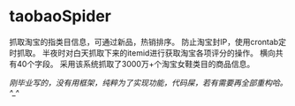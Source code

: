 # taobaoSpider
抓取淘宝的指类目信息，可通过新品，热销排序。
防止淘宝封IP，使用crontab定时抓取。
半夜时对白天抓取下来的itemid进行获取淘宝各项评分的操作。
横向共有40个字段。
采用该系统抓取了3000万+个淘宝女鞋类目的商品信息。

*刚毕业写的，没有用框架，纯粹为了实现功能，代码屎，若有需要再全部重构哈。^_^*
